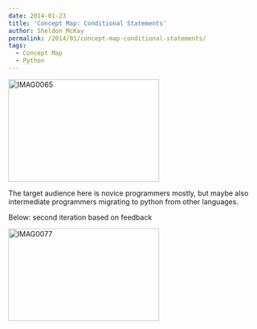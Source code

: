 ```yaml
---
date: 2014-01-23
title: 'Concept Map: Conditional Statements'
author: Sheldon McKay
permalink: /2014/01/concept-map-conditional-statements/
tags:
  - Concept Map
  - Python
---
```

[<img class="alignnone size-medium wp-image-5669" alt="IMAG0065" src="http://teaching.software-carpentry.org/wp-content/uploads/2014/01/IMAG0065-300x204.jpg" width="300" height="204" />][1]

The target audience here is novice programmers mostly, but maybe also intermediate programmers migrating to python from other languages.

Below: second iteration based on feedback

[<img class="alignnone size-medium wp-image-5734" alt="IMAG0077" src="http://teaching.software-carpentry.org/wp-content/uploads/2014/01/IMAG0077-300x184.jpg" width="300" height="184" />][2]

&nbsp;

 [1]: http://teaching.software-carpentry.org/wp-content/uploads/2014/01/IMAG0065.jpg
 [2]: http://teaching.software-carpentry.org/wp-content/uploads/2014/01/IMAG0077.jpg
